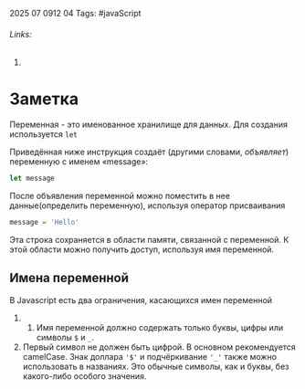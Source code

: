 2025 07 0912 04
Tags: #javaScript 
###### Links: 
1) 
# Заметка
Переменная - это именованное хранилище для данных. Для создания используется `let`

Приведённая ниже инструкция создаёт (другими словами, _объявляет_) переменную с именем «message»:
```js
let message
```

После объявления переменной можно поместить в нее данные(определить переменную), используя оператор присваивания
```js
message = 'Hello'
```
Эта строка сохраняется в области памяти, связанной с переменной. К этой области можно получить доступ, используя имя переменной.
## Имена переменной
В Javascript есть два ограничения, касающихся имен переменной
1) 1. Имя переменной должно содержать только буквы, цифры или символы `$` и `_`.
2) Первый символ не должен быть цифрой.
В основном рекомендуется camelCase. Знак доллара `'$'` и подчёркивание `'_'` также можно использовать в названиях. Это обычные символы, как и буквы, без какого-либо особого значения.
